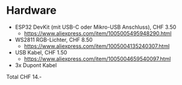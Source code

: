 # Hardware
  * ESP32 DevKit (mit USB-C oder Mikro-USB Anschluss), CHF 3.50
    * https://www.aliexpress.com/item/1005005495948290.html
  * WS2811 RGB-Lichter, CHF 8.50
    * https://www.aliexpress.com/item/1005004135240307.html
  * USB Kabel, CHF 1.50
    * https://www.aliexpress.com/item/1005004659540097.html
  * 3x Dupont Kabel

Total CHF 14.-